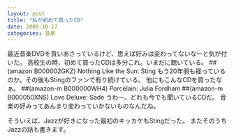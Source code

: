 ```yaml
---
layout: post
title: "私が初めて買ったCD"
date: 2008-10-17
categories: 音楽
---
```

最近音楽DVDを買いあさっているけど、思えば好みは変わってないなーと気が付いた。
高校生の時、初めて買ったCDは多分これ。いまだに聴いている。
 ##(amazon B000002GKZ)  Nothing Like the Sun: Sting
もう20年弱も経っているのか。その後もStingのファンで有り続けている。
他にもこんなCDを買ったなぁ。
 ##(amazon-m B000000WH4)  Porcelain: Julia Fordham
 ##(amazon-m B000050XNS)  Love Deluxe: Sade
うわー、どれも今でも聞いているCDだ。
音楽の好みってあんまり変わっていかないものなんだね。

そういえば、Jazzが好きになった最初のキッカケもStingだった。
またそのうちJazzの話も書きます。
